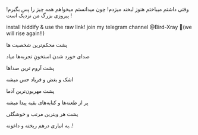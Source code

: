وقتی داشتم میباختم هنوز لبخند میزدم! چون میدانستم میخواهم همه چیز را پس بگیرم! پیروزی بزرگ من نزدیک است !


install hiddify & use the raw link!
join my telegram channel @Bird-Xray 🚀(we will rise again!!)

پشت محکم‌ترین شخصیت ها

صدای خورد شدن استخونِ تجربه‌ها میاد

پشت آروم ترین صداها

اشک و بغض و فریاد حس میشه

پشت مهربون‌ترین آدما

پر از طعنه‌ها و کنایه‌های بقیه پیدا میشه

پشت هر ویترین مرتب و خوشگلی

یه انباری درهم ریخته و داغونه..!
